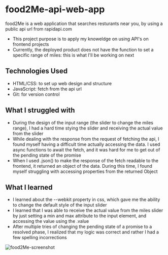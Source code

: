 # food2Me-api-web-app
food2Me is a web application that searches resturants near you, by using a public api url from rapidapi.com
- This project purpose is to apply my knoweldge on using API's on frontend projects
- Currently, the deployed product does not have the function to set a specific range of miles: this is what I'll be working on next

## Technologies Used
- HTML/CSS: to set up web design and structure
- JavaScript: fetch from the api url
- Git: for version control

## What I struggled with
- During the design of the input range (the slider to change the miles range), I had a hard time stying the slider and receiving the actual value from the slider
- While dealing with the response from the request of fetching the api, I found myself having a difficult time actually accessing the data. I used async functions to await the fetch, and it was hard for me to get out of the pending state of the promise
- When I used .json() to make the response of the fetch readable to the frontend, it returned an object of the data. During this time, I found myself struggling with accessing properties from the returned Object

## What I learned 
- I learned about the --webkit property in css, which gave me the ability to change the default style of the input slider
- I learned that I was able to receive the actual value from the miles slider by just setting a min and max attribute to the input element, and accessing the value using the .value
- After multiple tries of changing the pending state of a promise to a resolved phase, I realized that my logic was correct and rather I had a few spelling incorrections

![food2Me-screenshot](https://github.com/kbermoy/food2Me-api-web-app/assets/108269273/daa0314f-7b9f-4534-a117-67f2102c51ae)
